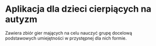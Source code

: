 # Aplikacja dla dzieci cierpiących na autyzm

Zawiera zbiór gier mających na celu nauczyć grupę docelową podstawowych umiejętności w przystępnej dla nich formie.
